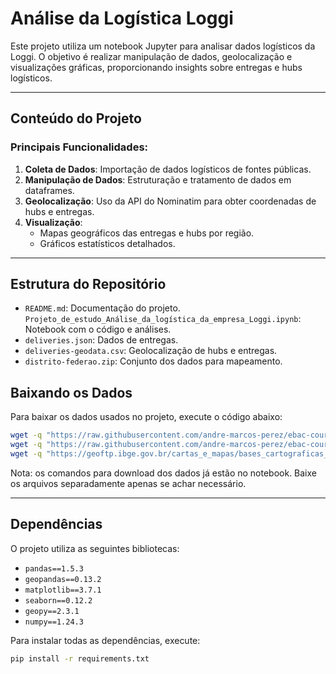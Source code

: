 # Análise da Logística Loggi

Este projeto utiliza um notebook Jupyter para analisar dados logísticos da Loggi. O objetivo é realizar manipulação de dados, geolocalização e visualizações gráficas, proporcionando insights sobre entregas e hubs logísticos.

---

## Conteúdo do Projeto

### Principais Funcionalidades:

1. **Coleta de Dados**: Importação de dados logísticos de fontes públicas.
2. **Manipulação de Dados**: Estruturação e tratamento de dados em dataframes.
3. **Geolocalização**: Uso da API do Nominatim para obter coordenadas de hubs e entregas.
4. **Visualização**:
   - Mapas geográficos das entregas e hubs por região.
   - Gráficos estatísticos detalhados.

---

## Estrutura do Repositório

- `README.md`: Documentação do projeto.
`Projeto_de_estudo_Análise_da_logística_da_empresa_Loggi.ipynb`: Notebook com o código e análises.
- `deliveries.json`: Dados de entregas.
- `deliveries-geodata.csv`: Geolocalização de hubs e entregas.
- `distrito-federao.zip`: Conjunto dos dados para mapeamento.

## Baixando os Dados

Para baixar os dados usados no projeto, execute o código abaixo:
```bash
wget -q "https://raw.githubusercontent.com/andre-marcos-perez/ebac-course-utils/main/dataset/deliveries.json" -O dados/deliveries.json
wget -q "https://raw.githubusercontent.com/andre-marcos-perez/ebac-course-utils/main/dataset/deliveries-geodata.csv" -O dados/deliveries-geodata.csv
wget -q "https://geoftp.ibge.gov.br/cartas_e_mapas/bases_cartograficas_continuas/bc100/go_df/versao2016/shapefile/bc100_go_df_shp.zip" -O dados/distrito-federal.zip
```

Nota: os comandos para download dos dados já estão no notebook. Baixe os arquivos separadamente apenas se achar necessário. 

---

## Dependências

O projeto utiliza as seguintes bibliotecas:

- `pandas==1.5.3`
- `geopandas==0.13.2`
- `matplotlib==3.7.1`
- `seaborn==0.12.2`
- `geopy==2.3.1`
- `numpy==1.24.3`

Para instalar todas as dependências, execute:

```bash
pip install -r requirements.txt
